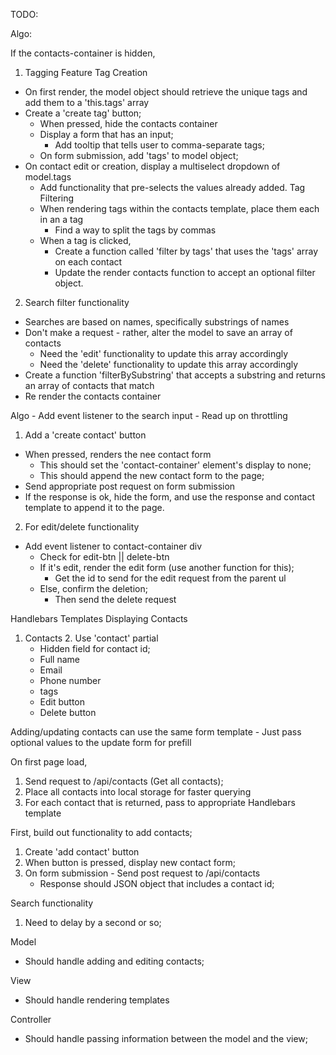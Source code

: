 TODO:

Algo:

  If the contacts-container is hidden,
    

1. Tagging Feature
  Tag Creation
  - On first render, the model object should retrieve the unique tags and add them to a 'this.tags' array
  - Create a 'create tag' button;
    - When pressed, hide the contacts container
    - Display a form that has an input;
      - Add tooltip that tells user to comma-separate tags;
    - On form submission, add 'tags' to model object;
  - On contact edit or creation, display a multiselect dropdown of model.tags
    - Add functionality that pre-selects the values already added.
  Tag Filtering
    - When rendering tags within the contacts template, place them each in an a tag
      - Find a way to split the tags by commas
    - When a tag is clicked,
      - Create a function called 'filter by tags' that uses the 'tags' array on each contact
      - Update the render contacts function to accept an optional filter object.
    
2. Search filter functionality
  - Searches are based on names, specifically substrings of names
  - Don't make a request - rather, alter the model to save an array of contacts
    - Need the 'edit' functionality to update this array accordingly
    - Need the 'delete' functionality to update this array accordingly
  - Create a function 'filterBySubstring' that accepts a substring and returns an array of contacts that match
  - Re render the contacts container

  Algo
    - Add event listener to the search input
      - Read up on throttling      


1. Add a 'create contact' button
  - When pressed, renders the nee contact form
    - This should set the 'contact-container' element's display to none;
    - This should append the new contact form to the page;
  - Send appropriate post request on form submission
  - If the response is ok, hide the form, and use the response and contact template to append it to the page.

2. For edit/delete functionality
  - Add event listener to contact-container div
    - Check for edit-btn || delete-btn
    - If it's edit, render the edit form (use another function for this);
      - Get the id to send for the edit request from the parent ul
    - Else, confirm the deletion;
      - Then send the delete request 

Handlebars Templates
  Displaying Contacts
  1. Contacts
    2. Use 'contact' partial
      - Hidden field for contact id;
      - Full name
      - Email
      - Phone number
      - tags
      - Edit button
      - Delete button
  
  Adding/updating contacts can use the same form template
    - Just pass optional values to the update form for prefill

On first page load,
  1. Send request to /api/contacts (Get all contacts);
  2. Place all contacts into local storage for faster querying
  2. For each contact that is returned, pass to appropriate Handlebars template

First, build out functionality to add contacts;
  1. Create 'add contact' button
  2. When button is pressed, display new contact form;
  3. On form submission
    - Send post request to /api/contacts
      - Response should JSON object that includes a contact id;
  
Search functionality
 1. Need to delay by a second or so;


Model
  - Should handle adding and editing contacts;

View
  - Should handle rendering templates

Controller
  - Should handle passing information between the model and the view;


